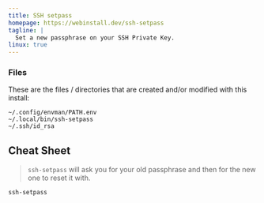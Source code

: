 ```yaml
---
title: SSH setpass
homepage: https://webinstall.dev/ssh-setpass
tagline: |
  Set a new passphrase on your SSH Private Key.
linux: true
---
```


### Files

These are the files / directories that are created and/or modified with this
install:

```text
~/.config/envman/PATH.env
~/.local/bin/ssh-setpass
~/.ssh/id_rsa
```

## Cheat Sheet

> `ssh-setpass` will ask you for your old passphrase and then for the new one to
> reset it with.

```sh
ssh-setpass
```

